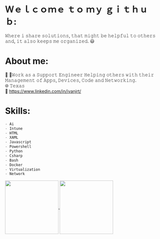 # Ｗｅｌｃｏｍｅ  ｔｏ   ｍｙ  ｇｉｔｈｕｂ:
𝚆𝚑𝚎𝚛𝚎 𝚒 𝚜𝚑𝚊𝚛𝚎 𝚜𝚘𝚕𝚞𝚝𝚒𝚘𝚗𝚜, 𝚝𝚑𝚊𝚝 𝚖𝚒𝚐𝚑𝚝 𝚋𝚎 𝚑𝚎𝚕𝚙𝚏𝚞𝚕 𝚝𝚘 𝚘𝚝𝚑𝚎𝚛𝚜 𝚊𝚗𝚍, 𝚒𝚝 𝚊𝚕𝚜𝚘 𝚔𝚎𝚎𝚙𝚜 𝚖𝚎 𝚘𝚛𝚐𝚊𝚗𝚒𝚣𝚎𝚍. 😃

# About me:
🪪 🌟𝚆𝚘𝚛𝚔 𝚊𝚜 𝚊 𝚂𝚞𝚙𝚙𝚘𝚛𝚝 𝙴𝚗𝚐𝚒𝚗𝚎𝚎𝚛 𝙷𝚎𝚕𝚙𝚒𝚗𝚐 𝚘𝚝𝚑𝚎𝚛𝚜 𝚠𝚒𝚝𝚑 𝚝𝚑𝚎𝚒𝚛 𝙼𝚊𝚗𝚊𝚐𝚎𝚖𝚎𝚗𝚝 𝚘𝚏 𝙰𝚙𝚙𝚜, 𝙳𝚎𝚟𝚒𝚌𝚎𝚜, 𝙲𝚘𝚍𝚎 𝚊𝚗𝚍 𝙽𝚎𝚝𝚠𝚘𝚛𝚔𝚒𝚗𝚐. <br/>
🌐 𝚃𝚎𝚡𝚊𝚜 <br/>
📩 https://www.linkedin.com/in/ivanjrt/ <br/>



# Skills:
```js
- Ai
- Intune
- HTML
- XAML
- Javascript
- Powershell
- Python
- Csharp
- Bash
- Docker
- Virtualization
- Network
```


<!-- Stats -->
<a href="https://github.com/anuraghazra/github-readme-stats">
  <img height=175 align="center" src="https://github-readme-stats.vercel.app/api?username=ivanjrt&theme=dark" />
</a>
<a href="https://github.com/anuraghazra/convoychat">
  <img height=175 align="center" src="https://github-readme-stats.vercel.app/api/top-langs?username=ivanjrt&layout=compact&langs_count=8&card_width=320&theme=dark#gh-dark-mode-only" />
</a>


<!--
**ivanjrt/ivanjrt** is a ✨ _special_ ✨ repository because its `README.md` (this file) appears on your GitHub profile.

Here are some ideas to get you started:

- 🔭 I’m currently working on ...
- 🌱 I’m currently learning ...
- 👯 I’m looking to collaborate on ...
- 🤔 I’m looking for help with ...
- 💬 Ask me about ...
- 📫 How to reach me: ...
- 😄 Pronouns: ...
- ⚡ Fun fact: ...
-->
